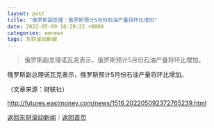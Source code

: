 ```yaml
---
layout: post
title: "俄罗斯副总理：俄罗斯预计5月份石油产量将环比增加"
date: 2022-05-09 16:29:22 +0800
categories: emnews
tags: 东财滚动新闻
---
```

> 俄罗斯副总理诺瓦克表示，俄罗斯预计5月份石油产量将环比增加。

<p>俄罗斯副总理诺瓦克表示，俄罗斯预计5月份石油产量将环比增加。</p><p class="em_media">（文章来源：财联社）</p>

<http://futures.eastmoney.com/news/1516,202205092372765239.html>

[返回东财滚动新闻](//finews.withounder.com/emnews/)｜[返回首页](//finews.withounder.com/)